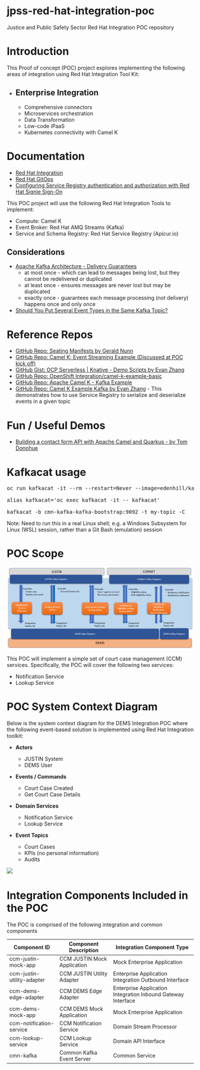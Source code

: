 # jpss-red-hat-integration-poc
Justice and Public Safety Sector Red Hat Integration POC repository

# Introduction

This Proof of concept (POC) project explores implementing the following areas of integration using Red Hat Integration Tool Kit:
- ## Enterprise Integration
  - Comprehensive connectors
  - Microservices orchestration
  - Data Transformation
  - Low-code iPaaS
  - Kubernetes connectivity with Camel K
  

# Documentation
- [Red Hat Integration](https://www.redhat.com/en/products/integration)
- [Red Hat GitOps](https://github.com/redhat-developer/gitops-operator)
- [Configuring Service Registry authentication and authorization with Red Hat Signle Sign-On](https://access.redhat.com/documentation/en-us/red_hat_integration/2021.q3/html/installing_and_deploying_service_registry_on_openshift/securing-the-registry#registry-security)

This POC project will use the following Red Hat Integration Tools to implement:
- Compute: Camel K
- Event Broker: Red Hat AMQ Streams (Kafka)
- Service and Schema Registry: Red Hat Service Registry (Apicur.io)

## Considerations
  - [Apache Kafka Architecture - Delivery Guarantees](https://supergloo.com/kafka/kafka-architecture-delivery/)
    - at most once - which can lead to messages being lost, but they cannot be redelivered or duplicated
    - at least once - ensures messages are never lost but may be duplicated
    - exactly once - guarantees each message processing (not delivery) happens once and only once
  - [Should You Put Several Event Types in the Same Kafka Topic?](https://www.confluent.io/blog/put-several-event-types-kafka-topic/)

# Reference Repos
- [GitHub Repo: Seating Manifests by Gerald Nunn](https://github.com/gnunn1/seating-manifests)
- [GitHub Repo: Camel K: Event Streaming Example (Discussed at POC kick off)](https://github.com/openshift-integration/camel-k-example-event-streaming/tree/1.4.x)
- [GitHub Gist: OCP Serverless | Knative - Demo Scripts by Evan Zhang](https://gist.github.com/rhtevan/aeeedf4d3037f5c605e94179ddf6f5e1)
- [GitHub Repo: OpenShift Integration/camel-k-example-basic](https://github.com/openshift-integration/camel-k-example-basic/blob/main/readme.didact.md)
- [GitHub Repo: Apache Camel K - Kafka Example](https://github.com/apache/camel-k/tree/main/examples/kafka)
- [GitHub Repo: Camel K Example Kafka by Evan Zhang](https://github.com/rhtevan/camel-k-example-kafka) - This demonstrates how to use Service Registry to serialize and deserialize events in a given topic

# Fun / Useful Demos
- [Building a contact form API with Apache Camel and Quarkus - by Tom Donohue](https://tomd.xyz/camel-quarkus-contact-form/)

# Kafkacat usage

<pre>
oc run kafkacat -it --rm --restart=Never --image=edenhill/kafkacat:1.6.0 --command – /bin/sh

alias kafkacat='oc exec kafkacat -it -- kafkacat'

kafkacat -b cmn-kafka-kafka-bootstrap:9092 -t my-topic -C 
</pre>

Note: Need to run this in a real Linux shell; e.g. a Windows Subsystem for Linux (WSL) session, rather than a Git Bash (emulation) session


# POC Scope
![](/img/dems-integration-context-diagram.png)

This POC will implement a simple set of court case management (CCM) services.  Specifically, the POC will cover the following two services:
- Notification Service
- Lookup Service

# POC System Context Diagram

Below is the system context diagram for the DEMS Integration POC where the following event-based solution is implemented using Red Hat Integration toolkit:

- **Actors**
  - JUSTIN System
  - DEMS User

- **Events / Commands**
  - Court Case Created
  - Get Court Case Details

- **Domain Services**
  - Notification Service
  - Lookup Service

- **Event Topics**
  - Court Cases
  - KPIs (no personal information)
  - Audits

![](/img/poc-system_context_diagram.png)

# Integration Components Included in the POC

The POC is comprised of the following integration and common components

| Component ID | Component Description | Integration Component Type |
| ------------ | --------------------- | -------------------------- |
| ccm-justin-mock-app | CCM JUSTIN Mock Application | Mock Enterprise Application |
| ccm-justin-utility-adapter | CCM JUSTIN Utility Adapter | Enterprise Application Integration Outbound Interface |
| ccm-dems-edge-adapter | CCM DEMS Edge Adapter | Enterprise Application Integration Inbound Gateway Interface |
| ccm-dems-mock-app | CCM DEMS Mock Application | Mock Enterprise Application |
| ccm-notification-service | CCM Notification Service | Domain Stream Processor |
| ccm-lookup-service | CCM Lookup Service | Domain API Interface |
| cmn-kafka | Common Kafka Event Server | Common Service |
